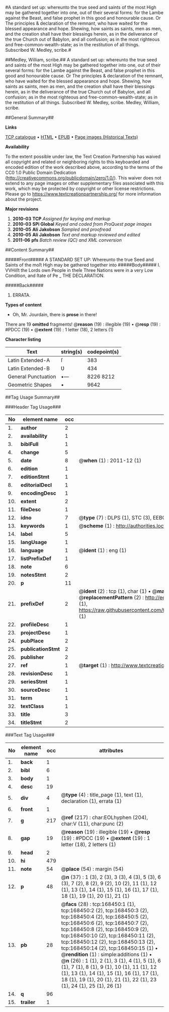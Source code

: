 #A standard set up: whereunto the true seed and saints of the most High may be gathered together into one, out of their several forms: for the Lambe against the Beast, and false prophet in this good and honourable cause. Or The principles & declaration of the remnant, who have waited for the blessed appearance and hope. Shewing, how saints as saints, men as men, and the creation shall have their blessings herein, as in the deliverance of the true Church out of Babylon, and all confusion; as in the most righteous and free-common-wealth-state; as in the restitution of all things. Subscribed W. Medley, scribe.#

##Medley, William, scribe.##
A standard set up: whereunto the true seed and saints of the most High may be gathered together into one, out of their several forms: for the Lambe against the Beast, and false prophet in this good and honourable cause. Or The principles & declaration of the remnant, who have waited for the blessed appearance and hope. Shewing, how saints as saints, men as men, and the creation shall have their blessings herein, as in the deliverance of the true Church out of Babylon, and all confusion; as in the most righteous and free-common-wealth-state; as in the restitution of all things. Subscribed W. Medley, scribe.
Medley, William, scribe.

##General Summary##

**Links**

[TCP catalogue](http://www.ota.ox.ac.uk/tcp/)  • 
[HTML](http://tei.it.ox.ac.uk/tcp/Texts-HTML/free/A89/A89029.html)  • 
[EPUB](http://tei.it.ox.ac.uk/tcp/Texts-EPUB/free/A89/A89029.epub) • 
[Page images (Historical Texts)](https://historicaltexts.jisc.ac.uk/eebo-99863042e)

**Availability**

To the extent possible under law, the Text Creation Partnership has waived all copyright and related or neighboring rights to this keyboarded and encoded edition of the work described above, according to the terms of the CC0 1.0 Public Domain Dedication (http://creativecommons.org/publicdomain/zero/1.0/). This waiver does not extend to any page images or other supplementary files associated with this work, which may be protected by copyright or other license restrictions. Please go to https://www.textcreationpartnership.org/ for more information about the project.

**Major revisions**

1. __2010-03__ __TCP__ *Assigned for keying and markup*
1. __2010-03__ __SPi Global__ *Keyed and coded from ProQuest page images*
1. __2010-05__ __Ali Jakobson__ *Sampled and proofread*
1. __2010-05__ __Ali Jakobson__ *Text and markup reviewed and edited*
1. __2011-06__ __pfs__ *Batch review (QC) and XML conversion*

##Content Summary##

#####Front#####
A STANDARD SET UP: Whereunto the true Seed and Saints of the moſt High may be gathered together into
#####Body#####
I. VVHilſt the Lords own People in theſe Three Nations were in a very Low Condition, and ſtate of Pe
    _ THE DECLARATION.

#####Back#####

1. ERRATA.

**Types of content**

  * Oh, Mr. Jourdain, there is **prose** in there!

There are 19 **omitted** fragments! 
 @__reason__ (19) : illegible (19)  •  @__resp__ (19) : #PDCC (19)  •  @__extent__ (19) : 1 letter (18), 2 letters (1)

**Character listing**


|Text|string(s)|codepoint(s)|
|---|---|---|
|Latin Extended-A|ſ|383|
|Latin Extended-B|Ʋ|434|
|General Punctuation|•—|8226 8212|
|Geometric Shapes|▪|9642|

##Tag Usage Summary##

###Header Tag Usage###

|No|element name|occ|attributes|
|---|---|---|---|
|1.|__author__|2||
|2.|__availability__|1||
|3.|__biblFull__|1||
|4.|__change__|5||
|5.|__date__|8| @__when__ (1) : 2011-12 (1)|
|6.|__edition__|1||
|7.|__editionStmt__|1||
|8.|__editorialDecl__|1||
|9.|__encodingDesc__|1||
|10.|__extent__|2||
|11.|__fileDesc__|1||
|12.|__idno__|7| @__type__ (7) : DLPS (1), STC (3), EEBO-CITATION (1), PROQUEST (1), VID (1)|
|13.|__keywords__|1| @__scheme__ (1) : http://authorities.loc.gov/ (1)|
|14.|__label__|5||
|15.|__langUsage__|1||
|16.|__language__|1| @__ident__ (1) : eng (1)|
|17.|__listPrefixDef__|1||
|18.|__note__|6||
|19.|__notesStmt__|2||
|20.|__p__|11||
|21.|__prefixDef__|2| @__ident__ (2) : tcp (1), char (1)  •  @__matchPattern__ (2) : ([0-9\-]+):([0-9IVX]+) (1), (.+) (1)  •  @__replacementPattern__ (2) : http://eebo.chadwyck.com/downloadtiff?vid=$1&page=$2 (1), https://raw.githubusercontent.com/textcreationpartnership/Texts/master/tcpchars.xml#$1 (1)|
|22.|__profileDesc__|1||
|23.|__projectDesc__|1||
|24.|__pubPlace__|2||
|25.|__publicationStmt__|2||
|26.|__publisher__|2||
|27.|__ref__|1| @__target__ (1) : http://www.textcreationpartnership.org/docs/. (1)|
|28.|__revisionDesc__|1||
|29.|__seriesStmt__|1||
|30.|__sourceDesc__|1||
|31.|__term__|1||
|32.|__textClass__|1||
|33.|__title__|3||
|34.|__titleStmt__|2||


###Text Tag Usage###

|No|element name|occ|attributes|
|---|---|---|---|
|1.|__back__|1||
|2.|__bibl__|6||
|3.|__body__|1||
|4.|__desc__|19||
|5.|__div__|4| @__type__ (4) : title_page (1), text (1), declaration (1), errata (1)|
|6.|__front__|1||
|7.|__g__|217| @__ref__ (217) : char:EOLhyphen (204), char:V (11), char:punc (2)|
|8.|__gap__|19| @__reason__ (19) : illegible (19)  •  @__resp__ (19) : #PDCC (19)  •  @__extent__ (19) : 1 letter (18), 2 letters (1)|
|9.|__head__|2||
|10.|__hi__|479||
|11.|__note__|54| @__place__ (54) : margin (54)|
|12.|__p__|48| @__n__ (37) : 1 (3), 2 (3), 3 (3), 4 (3), 5 (3), 6 (3), 7 (2), 8 (2), 9 (2), 10 (2), 11 (1), 12 (1), 13 (1), 14 (1), 15 (1), 16 (1), 17 (1), 18 (1), 19 (1), 20 (1), 21 (1)|
|13.|__pb__|28| @__facs__ (28) : tcp:168450:1 (1), tcp:168450:2 (2), tcp:168450:3 (2), tcp:168450:4 (2), tcp:168450:5 (2), tcp:168450:6 (2), tcp:168450:7 (2), tcp:168450:8 (2), tcp:168450:9 (2), tcp:168450:10 (2), tcp:168450:11 (2), tcp:168450:12 (2), tcp:168450:13 (2), tcp:168450:14 (2), tcp:168450:15 (1)  •  @__rendition__ (1) : simple:additions (1)  •  @__n__ (26) : 1 (1), 2 (1), 3 (1), 4 (1), 5 (1), 6 (1), 7 (1), 8 (1), 9 (1), 10 (1), 11 (1), 12 (1), 13 (1), 14 (1), 15 (1), 16 (1), 17 (1), 18 (1), 19 (1), 20 (1), 21 (1), 22 (1), 23 (1), 24 (1), 25 (1), 26 (1)|
|14.|__q__|96||
|15.|__trailer__|1||

